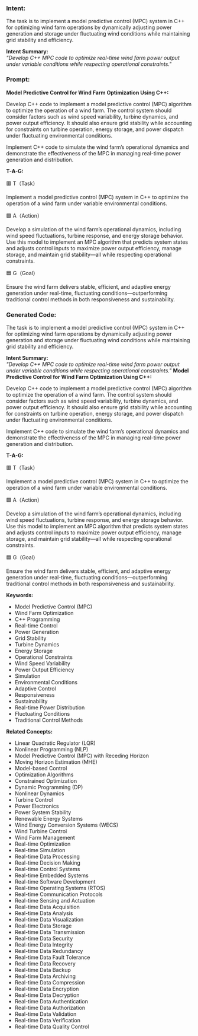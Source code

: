 ### Intent:
The task is to implement a model predictive control (MPC) system in C++ for optimizing wind farm operations by dynamically adjusting power generation and storage under fluctuating wind conditions while maintaining grid stability and efficiency.  

**Intent Summary:**  
*"Develop C++ MPC code to optimize real-time wind farm power output under variable conditions while respecting operational constraints."*

### Prompt:
**Model Predictive Control for Wind Farm Optimization Using C++:**

Develop C++ code to implement a model predictive control (MPC) algorithm to optimize the operation of a wind farm. The control system should consider factors such as wind speed variability, turbine dynamics, and power output efficiency. It should also ensure grid stability while accounting for constraints on turbine operation, energy storage, and power dispatch under fluctuating environmental conditions.

Implement C++ code to simulate the wind farm’s operational dynamics and demonstrate the effectiveness of the MPC in managing real-time power generation and distribution.

**T-A-G:**

🟥 T（Task）

Implement a model predictive control (MPC) system in C++ to optimize the operation of a wind farm under variable environmental conditions.

🟩 A（Action）

Develop a simulation of the wind farm’s operational dynamics, including wind speed fluctuations, turbine response, and energy storage behavior. Use this model to implement an MPC algorithm that predicts system states and adjusts control inputs to maximize power output efficiency, manage storage, and maintain grid stability—all while respecting operational constraints.

🟦 G（Goal）

Ensure the wind farm delivers stable, efficient, and adaptive energy generation under real-time, fluctuating conditions—outperforming traditional control methods in both responsiveness and sustainability.

### Generated Code:
The task is to implement a model predictive control (MPC) system in C++ for optimizing wind farm operations by dynamically adjusting power generation and storage under fluctuating wind conditions while maintaining grid stability and efficiency.  

**Intent Summary:**  
*"Develop C++ MPC code to optimize real-time wind farm power output under variable conditions while respecting operational constraints."*
**Model Predictive Control for Wind Farm Optimization Using C++:**

Develop C++ code to implement a model predictive control (MPC) algorithm to optimize the operation of a wind farm. The control system should consider factors such as wind speed variability, turbine dynamics, and power output efficiency. It should also ensure grid stability while accounting for constraints on turbine operation, energy storage, and power dispatch under fluctuating environmental conditions.

Implement C++ code to simulate the wind farm’s operational dynamics and demonstrate the effectiveness of the MPC in managing real-time power generation and distribution.

**T-A-G:**

🟥 T（Task）

Implement a model predictive control (MPC) system in C++ to optimize the operation of a wind farm under variable environmental conditions.

🟩 A（Action）

Develop a simulation of the wind farm’s operational dynamics, including wind speed fluctuations, turbine response, and energy storage behavior. Use this model to implement an MPC algorithm that predicts system states and adjusts control inputs to maximize power output efficiency, manage storage, and maintain grid stability—all while respecting operational constraints.

🟦 G（Goal）

Ensure the wind farm delivers stable, efficient, and adaptive energy generation under real-time, fluctuating conditions—outperforming traditional control methods in both responsiveness and sustainability.

**Keywords:**

- Model Predictive Control (MPC)
- Wind Farm Optimization
- C++ Programming
- Real-time Control
- Power Generation
- Grid Stability
- Turbine Dynamics
- Energy Storage
- Operational Constraints
- Wind Speed Variability
- Power Output Efficiency
- Simulation
- Environmental Conditions
- Adaptive Control
- Responsiveness
- Sustainability
- Real-time Power Distribution
- Fluctuating Conditions
- Traditional Control Methods

**Related Concepts:**

- Linear Quadratic Regulator (LQR)
- Nonlinear Programming (NLP)
- Model Predictive Control (MPC) with Receding Horizon
- Moving Horizon Estimation (MHE)
- Model-based Control
- Optimization Algorithms
- Constrained Optimization
- Dynamic Programming (DP)
- Nonlinear Dynamics
- Turbine Control
- Power Electronics
- Power System Stability
- Renewable Energy Systems
- Wind Energy Conversion Systems (WECS)
- Wind Turbine Control
- Wind Farm Management
- Real-time Optimization
- Real-time Simulation
- Real-time Data Processing
- Real-time Decision Making
- Real-time Control Systems
- Real-time Embedded Systems
- Real-time Software Development
- Real-time Operating Systems (RTOS)
- Real-time Communication Protocols
- Real-time Sensing and Actuation
- Real-time Data Acquisition
- Real-time Data Analysis
- Real-time Data Visualization
- Real-time Data Storage
- Real-time Data Transmission
- Real-time Data Security
- Real-time Data Integrity
- Real-time Data Redundancy
- Real-time Data Fault Tolerance
- Real-time Data Recovery
- Real-time Data Backup
- Real-time Data Archiving
- Real-time Data Compression
- Real-time Data Encryption
- Real-time Data Decryption
- Real-time Data Authentication
- Real-time Data Authorization
- Real-time Data Validation
- Real-time Data Verification
- Real-time Data Quality Control
